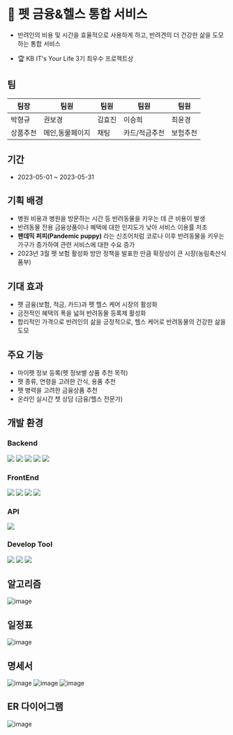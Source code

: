 # 🐶 펫 금융&헬스 통합 서비스
- 반려인의 비용 및 시간을 효율적으로 사용하게 하고, 반려견의 더 건강한 삶을 도모하는 통합 서비스

- 🏆 KB IT's Your Life 3기 최우수 프로젝트상

## 팀
|팀장|팀원|팀원|팀원|팀원|
|-|-|-|-|-|
|박형규|권보경|김효진|이승희|최윤경|
|상품추천|메인,동물페이지|채팅|카드/적금추천|보험추천|

## 기간
- 2023-05-01 ~ 2023-05-31

## 기획 배경
- 병원 비용과 병원을 방문하는 시간 등 반려동물을 키우는 데 큰 비용이 발생
- 반려동물 전용 금융상품이나 혜택에 대한 인지도가 낮아 서비스 이용률 저조
- **팬데믹 퍼피(Pandemic puppy)** 라는 신조어처럼 코로나 이후 반려동물을 키우는 가구가 증가하여 관련 서비스에 대한 수요 증가
- 2023년 3월 펫 보험 활성화 방안 정책을 발표한 만큼 확장성이 큰 시장(농림축산식품부)

## 기대 효과
- 펫 금융(보험, 적금, 카드)과 펫 헬스 케어 시장의 활성화
- 금전적인 혜택의 폭을 넓혀 반려동물 등록제 활성화
- 합리적인 가격으로 반려인의 삶을 긍정적으로, 헬스 케어로 반려동물의 건강한 삶을 도모

## 주요 기능
- 마이펫 정보 등록(펫 정보별 상품 추천 목적)
- 펫 종류, 연령을 고려한 간식, 용품 추천
- 펫 병력을 고려한 금융상품 추천
- 온라인 실시간 챗 상담 (금융/헬스 전문가)

## 개발 환경
### Backend
<img src="https://img.shields.io/badge/Java-007396?style=flat&logo=Java&logoColor=white"> <img src="https://img.shields.io/badge/springboot-6DB33F?style=flat&logo=springboot&logoColor=white"> 
<img src="https://img.shields.io/badge/mysql-4479A1?style=flat&logo=mysql&logoColor=white"> <img src="https://img.shields.io/badge/mybatis-8A8A8A?style=flat&logo=mybatis&logoColor=white"> 
<img src="https://img.shields.io/badge/intellij-000000?style=flat&logo=intellij idea&logoColor=white"> 

### FrontEnd
<img src="https://img.shields.io/badge/jquery-0769AD?style=flat&logo=jquery&logoColor=white"> <img src="https://img.shields.io/badge/html-e34f26?style=flat&logo=html5&logoColor=white">
<img src="https://img.shields.io/badge/css-1572b6?style=flat&logo=css3&logoColor=white"> <img src="https://img.shields.io/badge/jquery-0769AD?style=flat&logo=jquery&logoColor=white">

### API
<img src="https://img.shields.io/badge/Clova-51BB7B?style=flat&logo=Clova&logoColor=white">

### Develop Tool
<img src="https://img.shields.io/badge/github-181717?style=flat&logo=github&logoColor=white"> <img src="https://img.shields.io/badge/git-F05032?style=flat&logo=git&logoColor=white">
<img src="https://img.shields.io/badge/notion-181717?style=flat&logo=notion&logoColor=white">

## 알고리즘
![image](https://github.com/kb03-project/petandmet/assets/93168480/71efc26b-17db-4cab-b938-ed43c020379c)

## 일정표
![image](https://github.com/kb03-project/petandmet/assets/93168480/1e839f9a-2910-4e5f-adcb-c60730851efe)

## 명세서
![image](https://github.com/kb03-project/petandmet/assets/93168480/f3505906-ca72-4ddc-ae14-8c3fa3a9595f)
![image](https://github.com/kb03-project/petandmet/assets/93168480/013b1c8e-edea-41ba-9e03-7b71eb0c8e6f)
![image](https://github.com/kb03-project/petandmet/assets/93168480/279bf6cd-6233-47c8-ba72-b6f43054a49f)

## ER 다이어그램
![image](https://github.com/kb03-project/petandmet/assets/93168480/711130d4-24d2-49ce-9991-43b953ce6e45)
